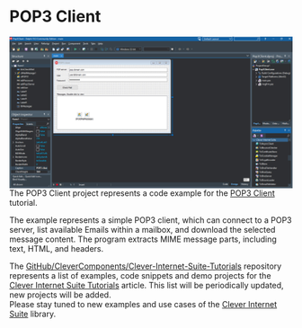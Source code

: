 # POP3 Client

<img align="left" src="Pop3Client.jpg"/>

The POP3 Client project represents a code example for the [POP3 Client](https://www.clevercomponents.com/portal/kb/a137/pop3-client.aspx) tutorial.   

The example represents a simple POP3 client, which can connect to a POP3 server, list available Emails within a mailbox, and download the selected message content. The program extracts MIME message parts, including text, HTML, and headers.   

The [GitHub/CleverComponents/Clever-Internet-Suite-Tutorials](https://github.com/CleverComponents/Clever-Internet-Suite-Tutorials) repository represents a list of examples, code snippets and demo projects for the [Clever Internet Suite Tutorials](https://www.clevercomponents.com/articles/article035/) article. This list will be periodically updated, new projects will be added.   
Please stay tuned to new examples and use cases of the [Clever Internet Suite](https://www.clevercomponents.com/products/inetsuite/) library.
